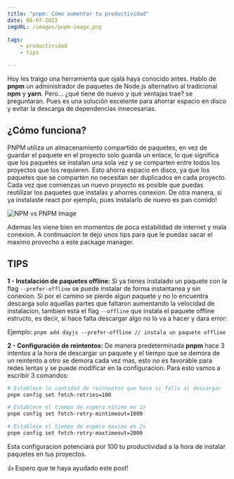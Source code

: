 ```yaml
---
title: "pnpm: Cómo aumentar tu productividad"
date: 06-07-2023
imgURL: /images/pnpm-image.png

tags:
    - productividad
    - tips 

---
```


Hoy les traigo una herramienta que ojalá haya conocido antes. Hablo de **pnpm** un administrador de paquetes de Node.js alternativo al tradicional **npm** y **yarn**. Pero... ¿qué tiene de nuevo y qué ventajas trae? se preguntaran. Pues es una solución excelente para ahorrar espacio en disco y evitar la descarga de dependencias innecesarias.

## ¿Cómo funciona?

PNPM utiliza un almacenamiento compartido de paquetes, en vez de guardar el paquete en el proyecto solo guarda un enlace, lo que significa que los paquetes se instalan una sola vez y se comparten entre todos los proyectos que los requieren. Esto ahorra espacio en disco, ya que los paquetes que se comparten no necesitan ser duplicados en cada proyecto. Cada vez que comienzas un nuevo proyecto es posible que puedas reutilizar los paquetes que instalas y ahorres conexion. De otra manera, si ya instalaste react por ejemplo, pues instalarlo de nuevo es pan comido!

![NPM vs PNPM Image](/images/npm-vs-pnpm.png)

Ademas les viene bien en momentos de poca estabilidad de internet y mala conexion. A continuacion te dejo unos tips para que le puedas sacar el maximo provecho a este package manager.

## TIPS

**1 - Instalación de paquetes offline:** Si ya tienes instalado un paquete con la flag `--prefer-offline` se puede instalar de forma instantanea y sin conexion. Si por el camino se pierde algun paquete y no lo encuentra descarga solo aquellas partes que faltaron aumentando la velocidad de instalacion, tambien esta el flag `--offline` que instala el paquete offline estructo, es decir, si hace falta descargar algo no lo va a hacer y dara error:

Ejemplo: `pnpm add dayjs --prefer-offline // instala un paquete offline`

**2 - Configuración de reintentos:** De manera predeterminada **pnpm** hace 3 intentos a la hora de descargar un paquete y el tiempo que se demora de un reintento a otro se demora cada vez mas, esto no es favorable para redes lentas y se puede modificar en la configuracion. Para esto vamos a escribir 3 comandos:

``` bash
# Establece la cantidad de reintentos que hace si falla al descargar
pnpm config set fetch-retries=100

# Establece el tiempo de espera mínimo en 1s
pnpm config set fetch-retry-mintimeout=1000

# Establece el tiempo de espera maximo en 2s
pnpm config set fetch-retry-maxtimeout=2000
```

Esta configuracion potenciará por 100 tu productividad a la hora de instalar paquetes en tus proyectos.

👍 Espero que te haya ayudado este post!
